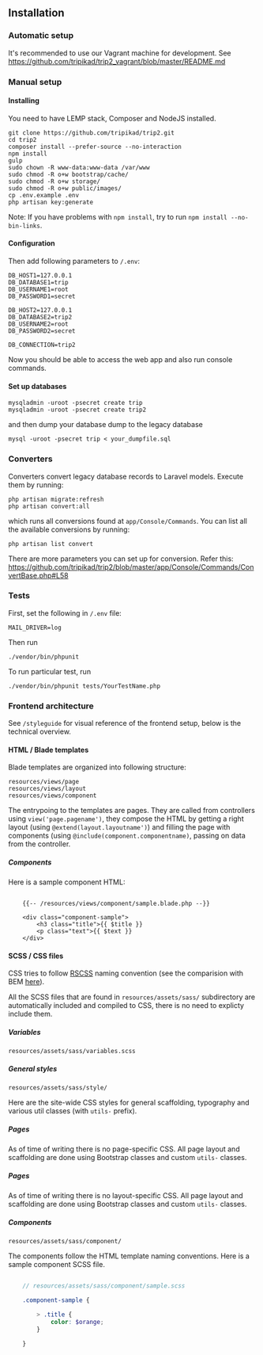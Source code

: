 ## Installation

### Automatic setup

It's recommended to use our Vagrant machine for development. See https://github.com/tripikad/trip2_vagrant/blob/master/README.md

### Manual setup

#### Installing

You need to have LEMP stack, Composer and NodeJS installed. 

    git clone https://github.com/tripikad/trip2.git
    cd trip2
    composer install --prefer-source --no-interaction
    npm install
    gulp
    sudo chown -R www-data:www-data /var/www
    sudo chmod -R o+w bootstrap/cache/
    sudo chmod -R o+w storage/
    sudo chmod -R o+w public/images/
    cp .env.example .env
    php artisan key:generate

Note: If you have problems with ```npm install```, try to run ```npm install --no-bin-links```.

#### Configuration

Then  add following parameters to ```/.env```:

    DB_HOST1=127.0.0.1
    DB_DATABASE1=trip
    DB_USERNAME1=root
    DB_PASSWORD1=secret

    DB_HOST2=127.0.0.1
    DB_DATABASE2=trip2
    DB_USERNAME2=root
    DB_PASSWORD2=secret

    DB_CONNECTION=trip2

Now you should be able to access the web app and also run console commands.

#### Set up databases

    mysqladmin -uroot -psecret create trip
    mysqladmin -uroot -psecret create trip2

and then dump your database dump to the legacy database

    mysql -uroot -psecret trip < your_dumpfile.sql

### Converters

Converters convert legacy database records to Laravel models. Execute them by running:
    
    php artisan migrate:refresh
    php artisan convert:all
    
which runs all conversions found at ```app/Console/Commands```. You can list all the available conversions by running:

    php artisan list convert

There are more parameters you can set up for conversion. Refer this: https://github.com/tripikad/trip2/blob/master/app/Console/Commands/ConvertBase.php#L58

### Tests

First, set the following in ```/.env``` file:

    MAIL_DRIVER=log

Then run

    ./vendor/bin/phpunit

To run particular test, run

    ./vendor/bin/phpunit tests/YourTestName.php

### Frontend architecture

See ```/styleguide``` for visual reference of the frontend setup, below is the technical overview.

#### HTML / Blade templates

Blade templates are organized into following structure:

    resources/views/page
    resources/views/layout
    resources/views/component

The entrypoing to the templates are pages. They are called from controllers using ```view('page.pagename')```, they compose the HTML by getting a right layout (using ```@extend(layout.layoutname')```) and filling the page with components (using ```@include(component.componentname)```, passing on data from the controller.

##### Components

Here is a sample component HTML:

```blade

    {{-- /resources/views/component/sample.blade.php --}}

    <div class="component-sample">
        <h3 class="title">{{ $title }}
        <p class="text">{{ $text }}
    </div>

```

#### SCSS / CSS files

CSS tries to follow [RSCSS](https://github.com/rstacruz/rscss/blob/master/Readme.md) naming convention (see the comparision with BEM [here](https://github.com/rstacruz/rscss/blob/master/Readme.md)).

All the SCSS files that are found in ```resources/assets/sass/``` subdirectory are automatically included and compiled to CSS, there is no need to explicty include them.

##### Variables

    resources/assets/sass/variables.scss

##### General styles

    resources/assets/sass/style/

Here are the site-wide CSS styles for general scaffolding, typography and various util classes (with ```utils-``` prefix).

##### Pages

As of time of writing there is no page-specific CSS. All page layout and scaffolding are done using Bootstrap classes and custom ```utils-``` classes.

##### Pages

As of time of writing there is no layout-specific CSS. All page layout and scaffolding are done using Bootstrap classes and custom ```utils-``` classes.

##### Components

    resources/assets/sass/component/

The components follow the HTML template naming conventions. Here is a sample component SCSS file.

```scss

    // resources/assets/sass/component/sample.scss

    .component-sample {

        > .title {
            color: $orange;
        }

    }

```

